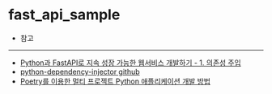 # fast_api_sample


* 참고
-----

* [Python과 FastAPI로 지속 성장 가능한 웹서비스 개발하기 - 1. 의존성 주입](https://binaryflavor.com/python%EA%B3%BC-fastapi%EB%A1%9C-%EC%A7%80%EC%86%8D-%EC%84%B1%EC%9E%A5-%EA%B0%80%EB%8A%A5%ED%95%9C-%EC%9B%B9%EC%84%9C%EB%B9%84%EC%8A%A4-%EA%B0%9C%EB%B0%9C%ED%95%98%EA%B8%B0-1.-%EC%9D%98%EC%A1%B4%EC%84%B1-%EC%A3%BC%EC%9E%85/)
* [python-dependency-injector github](https://github.com/ets-labs/python-dependency-injector/blob/master/examples/miniapps/fastapi-sqlalchemy/webapp/containers.py)
* [Poetry를 이용한 멀티 프로젝트 Python 애플리케이션 개발 방법](https://techblog.lycorp.co.jp/ko/python-multi-project-application-with-poetry)
